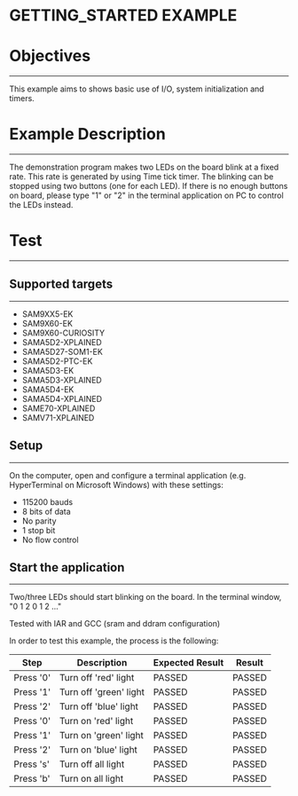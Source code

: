 GETTING_STARTED EXAMPLE
============

# Objectives
------------
This example aims to shows basic use of I/O, system initialization and timers.

# Example Description
---------------------
The demonstration program makes two LEDs on the board blink at a fixed rate.
This rate is generated by using Time tick timer. The blinking can be stopped
using two buttons (one for each LED). If there is no enough buttons on board,
please type "1" or "2" in the terminal application on PC to control the LEDs
instead.

# Test
------
## Supported targets
--------------------
* SAM9XX5-EK
* SAM9X60-EK
* SAM9X60-CURIOSITY
* SAMA5D2-XPLAINED
* SAMA5D27-SOM1-EK
* SAMA5D2-PTC-EK
* SAMA5D3-EK
* SAMA5D3-XPLAINED
* SAMA5D4-EK
* SAMA5D4-XPLAINED
* SAME70-XPLAINED
* SAMV71-XPLAINED

## Setup
--------
On the computer, open and configure a terminal application
(e.g. HyperTerminal on Microsoft Windows) with these settings:
 - 115200 bauds
 - 8 bits of data
 - No parity
 - 1 stop bit
 - No flow control

## Start the application
------------------------

Two/three LEDs should start blinking on the board. In the terminal window, "0 1 2 0 1 2 ..."

Tested with IAR and GCC (sram and ddram configuration)

In order to test this example, the process is the following:

Step | Description | Expected Result | Result
-----|-------------|-----------------|-------
Press '0' | Turn off 'red' light | PASSED | PASSED
Press '1' | Turn off 'green' light | PASSED | PASSED
Press '2' | Turn off 'blue' light | PASSED | PASSED
Press '0' | Turn on 'red' light | PASSED | PASSED
Press '1' | Turn on 'green' light | PASSED | PASSED
Press '2' | Turn on 'blue' light | PASSED | PASSED
Press 's' | Turn off all light | PASSED | PASSED
Press 'b' | Turn on all light | PASSED | PASSED

